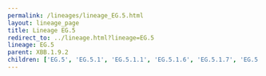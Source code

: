```yaml
---
permalink: /lineages/lineage_EG.5.html
layout: lineage_page
title: Lineage EG.5
redirect_to: ../lineage.html?lineage=EG.5
lineage: EG.5
parent: XBB.1.9.2
children: ['EG.5', 'EG.5.1', 'EG.5.1.1', 'EG.5.1.6', 'EG.5.1.7', 'EG.5.1.8']
---
```

